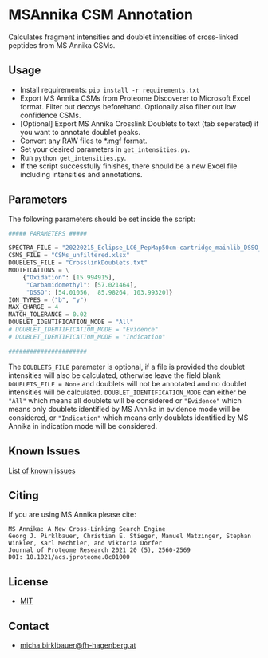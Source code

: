 # MSAnnika CSM Annotation

Calculates fragment intensities and doublet intensities of cross-linked peptides from MS Annika CSMs.

## Usage

- Install requirements: `pip install -r requirements.txt`
- Export MS Annika CSMs from Proteome Discoverer to Microsoft Excel format. Filter out decoys beforehand. Optionally also filter out low confidence CSMs.
- [Optional] Export MS Annika Crosslink Doublets to text (tab seperated) if you want to annotate doublet peaks.
- Convert any RAW files to *.mgf format.
- Set your desired parameters in `get_intensities.py`.
- Run `python get_intensities.py`.
- If the script successfully finishes, there should be a new Excel file including intensities and annotations.

## Parameters

The following parameters should be set inside the script:

```python
##### PARAMETERS #####

SPECTRA_FILE = "20220215_Eclipse_LC6_PepMap50cm-cartridge_mainlib_DSSO_3CV_stepHCD_OT_001.mgf"
CSMS_FILE = "CSMs_unfiltered.xlsx"
DOUBLETS_FILE = "CrosslinkDoublets.txt"
MODIFICATIONS = \
    {"Oxidation": [15.994915],
     "Carbamidomethyl": [57.021464],
     "DSSO": [54.01056,  85.98264, 103.99320]}
ION_TYPES = ("b", "y")
MAX_CHARGE = 4
MATCH_TOLERANCE = 0.02
DOUBLET_IDENTIFICATION_MODE = "All"
# DOUBLET_IDENTIFICATION_MODE = "Evidence"
# DOUBLET_IDENTIFICATION_MODE = "Indication"

######################
```

The `DOUBLETS_FILE` parameter is optional, if a file is provided the doublet intensities will also be calculated, otherwise leave the field blank `DOUBLETS_FILE = None` and doublets will not be annotated and no doublet intensities will be calculated. `DOUBLET_IDENTIFICATION_MODE` can either be `"All"` which means all doublets will be considered or `"Evidence"` which means only doublets identified by MS Annika in evidence mode will be considered, or `"Indication"` which means only doublets identified by MS Annika in indication mode will be considered.

## Known Issues

[List of known issues](https://github.com/hgb-bin-proteomics/MSAnnika_CSM_Annotation/issues)

## Citing

If you are using MS Annika please cite:
```
MS Annika: A New Cross-Linking Search Engine
Georg J. Pirklbauer, Christian E. Stieger, Manuel Matzinger, Stephan Winkler, Karl Mechtler, and Viktoria Dorfer
Journal of Proteome Research 2021 20 (5), 2560-2569
DOI: 10.1021/acs.jproteome.0c01000
```

## License

- [MIT](https://github.com/hgb-bin-proteomics/MSAnnika_CSM_Annotation/blob/master/LICENSE)

## Contact

- [micha.birklbauer@fh-hagenberg.at](mailto:micha.birklbauer@fh-hagenberg.at)
